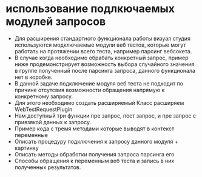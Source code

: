 
# использование подлкючаемых модулей запросов
* Для расширения стандартного функционала работы визуал студия используются модключаемые модули веб тестов, которые могут работать на протяжении всего теста, например парсинг вебсокета.
* В случае когда необходимо обрабать конкретный запрос, пример ниже продемонстрирует возможность выбора случайного значения в группе полученный после парсинга запроса, данного функционала нет в коробке.
* В данной задаче подключение модуля веб теста не подходит по причине отсутсвия возможности обращения напрямую к конкретному запросу.
* Для этого необходимо создать расширяемый Класс расширяем WebTestRequestPlugin
* Нам доступный три функции пре запрос, пост запрос, и пре запрос с привзякой данных к запросу.
* Пример кода с тремя методами которые выводят в контекст переменные
* Описать процедуру подключения к запросу данного модуля + картинку
* Описать методы обработки получения запроса парсинга его
* Способы обращения к переменным веб теста и запись в них полученных результатов.